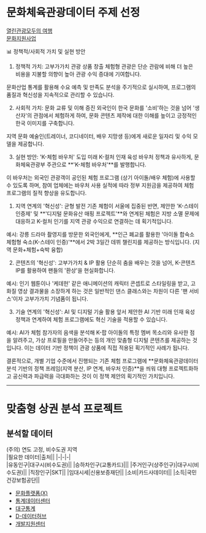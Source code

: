 # 문화체육관광데이터 주제 선정

[열린관광모두의 여행](https://access.visitkorea.or.kr/main/main.do)  
[문화지원사업](https://www.culture.go.kr/oneeye/oneEyeList.do)
	
📊 정책적/사회적 가치 및 실현 방안
1. 정책적 가치: 고부가가치 관광 상품 창출
체험형 관광은 단순 관람에 비해 더 높은 비용을 지불할 의향이 높아 관광 수익 증대에 기여합니다.

문화산업 통계를 활용해 수요 예측 및 만족도 분석을 주기적으로 실시하여, 프로그램의 품질과 혁신성을 지속적으로 관리할 수 있습니다.

2. 사회적 가치: 문화 교류 및 이해 증진
외국인이 한국 문화를 '소비'하는 것을 넘어 '생산자'의 관점에서 체험하게 하여, 문화 콘텐츠 제작에 대한 이해를 높이고 긍정적인 한국 이미지를 구축합니다.

지역 문화 예술인(트레이너, 코디네이터, 배우 지망생 등)에게 새로운 일자리 및 수익 모델을 제공합니다.

3. 실현 방안: 'K-체험 바우처' 도입
미래 K-컬처 인재 육성 바우처 정책과 유사하게, 문화체육관광부 주관으로 **'K-체험 바우처'**를 발행합니다.

이 바우처는 외국인 관광객이 공인된 체험 프로그램 (상기 아이돌/배우 체험)에 사용할 수 있도록 하며, 참여 업체에는 바우처 사용 실적에 따라 정부 지원금을 제공하여 체험 프로그램의 질적 향상을 유도합니다.


1. 지역 연계의 '혁신성': 균형 발전
기존 체험이 서울에 집중된 반면, 제안한 'K-스테이 인증제' 및 **'디지털 문화유산 매핑 프로젝트'**와 연계된 체험은 지방 소멸 문제에 대응하고 K-컬처 인기를 지역 관광 수익으로 연결하는 데 획기적입니다.

예시: 강릉 드라마 촬영지를 방문한 외국인에게, **인근 폐교를 활용한 '아이돌 합숙소 체험형 숙소(K-스테이 인증)'**에서 2박 3일간 데뷔 챌린지를 제공하는 방식입니다. (지역 문화+체험+숙박 융합)

2. 콘텐츠의 '혁신성': 고부가가치 & IP 활용
단순히 춤을 배우는 것을 넘어, K-콘텐츠 IP를 활용하여 팬들의 '환상'을 현실화합니다.

예시: 인기 웹툰이나 '케데헌' 같은 애니메이션의 캐릭터 콘셉트로 스타일링을 받고, 고화질 영상 결과물을 소장하게 하는 것은 일반적인 댄스 클래스와는 차원이 다른 '팬 서비스'이자 고부가가치 기념품이 됩니다.

3. 기술 연계의 '혁신성': AI 및 디지털 기술 활용
앞서 제안한 AI 기반 미래 인재 육성 정책과 연계하여 체험 프로그램에도 혁신 기술을 적용할 수 있습니다.

예시: AI가 체험 참가자의 음색을 분석해 K-팝 아이돌의 특정 멤버 목소리와 유사한 점을 알려주고, 가상 프로필을 만들어주는 등의 개인 맞춤형 디지털 콘텐츠를 제공하는 것입니다. 이는 데이터 기반 정책이 관광 상품에 직접 적용된 획기적인 사례가 됩니다.

결론적으로, 개별 기업 수준에서 진행되는 기존 체험 프로그램에 **문화체육관광데이터 분석 기반의 정책 프레임(지역 분산, IP 연계, 바우처 인증)**을 씌워 대형 프로젝트화하고 공신력과 파급력을 극대화하는 것이 이 정책 제안의 획기적인 가치입니다.












---

# 맞춤형 상권 분석 프로젝트 

## 분석할 데이터
(주의) 연도 고정, 비수도권 지역  
|필요한 데이터|출처||
|-|-|-|  
|유동인구|대구시(비수도권)||
|승하차인구(교통카드)|||
|주거인구(상주인구)|대구시(비수도권)||
|직장인구|SKT||
|임대시세|신용보증재단||
|소비|카드사데이터||
|소득|국민건강보험공단||


- <a href="https://www.bigdata-culture.kr/bigdata/user/data_market/detail.do?id=0c8caa4d-3f34-4b27-a6d4-f1558037e391">문화플랫폼(X)</a>
- <a href="https://data.kostat.go.kr/sbchome/serviceData/svcOfrDataList.do?curMenuNo=OPT_21_01_02_0">통계데이터센터</a>
- <a href="http://stat.daegu.go.kr/basicStats/subjectStatsTree.do">대구통계</a>
- <a href="https://data.daegu.go.kr/open/main.do">D-데이터허브</a>
- <a href="https://sgis.kostat.go.kr/developer/html/main.html">개발지원센터</a>



